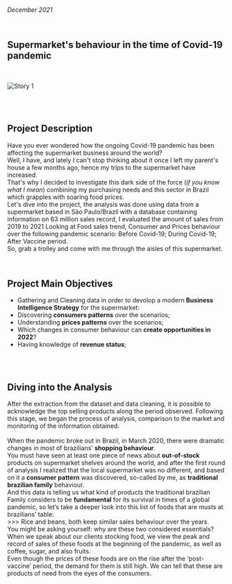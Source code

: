 <br>

*December 2021*

<br>

## Supermarket's behaviour in the time of Covid-19 pandemic ##

<br>

![Story 1](https://user-images.githubusercontent.com/59744673/149566242-09be6673-6217-4b11-9a3d-2caeac3f6aee.png)

<br>

<br>

## Project Description

Have you ever wondered how the ongoing Covid-19 pandemic has been affecting the supermarket business around the world?
<br>
Well, I have, and lately I can't stop thinking about it once I left my parent's house a few months ago, hence my trips to the supermarket have increased.
<br>
That's why I decided to investigate this dark side of the force (*if you know what I mean*) combining my purchasing needs and this sector in Brazil which grapples with soaring food prices.
<br>
Let's dive into the project, the analysis was done using data from a supermarket based in São Paulo/Brazil with a database containing information on 63 million sales record, I evaluated the amount of sales from 2019 to 2021 Looking at Food sales trend, Consumer and Prices behaviour over the following pandemic scenario: Before Covid-19; During Covid-19; After Vaccine period.
<br>
So, grab a trolley and come with me through the aisles of this supermarket.

<br>

## Project Main Objectives

- Gathering and Cleaning data in order to devolop a modern **Business Intelligence Strategy** for the supermarket:
- Discovering **consumers patterns** over the scenarios;
- Understanding **prices patterns** over the scenarios;
- Which changes in consumer behaviour can **create opportunities in 2022**?
- Having knowledge of **revenue status**;

<br>

<br>

## Diving into the Analysis

After the extraction from the dataset and data cleaning, it is possible to acknowledge the top selling products along the period observed. Following this stage, we began the process of analysis, comparison to the market and monitoring of the information obtained.
<br>
<br>
When the pandemic broke out in Brazil, in March 2020, there were dramatic changes in most of brazilians’ **shopping behaviour**.
<br>
You must have seen at least one piece of news about **out-of-stock** products on supermarket shelves around the world, and after the first round of analysis I realized that the local supermarket was no different, and based on it a **consumer pattern** was discovered, so-called by me, as **traditional brazilian family** behaviour.
<br>
And this data is telling us what kind of products the traditional brazilian Family considers to be **fundamental** for its survival in times of a global pandemic, so let’s take a deeper look into this list of foods that are musts at brazilians’ table:
<br>
	>>> Rice and beans, both keep similar sales behaviour over the years.
<br>
You might be asking yourself: why are these two considered essentials?
<br>
When we speak about our clients stocking food, we view the peak and record of sales of these foods at the beginning of the pandemic, as well as coffee, sugar, and also fruits.
<br>
Even though the prices of these foods are on the rise after the ‘post-vaccine’ period, the demand for them is still high. We can tell that these are products of need from the eyes of the consumers.
<br>

